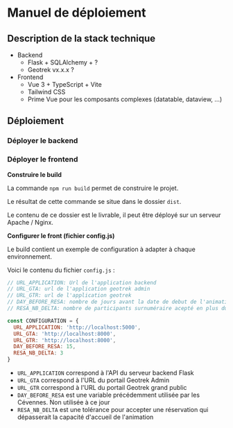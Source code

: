 # Manuel de déploiement

## Description de la stack technique

* Backend
  * Flask + SQLAlchemy + ?
  * Geotrek vx.x.x ?
* Frontend
  * Vue 3 + TypeScript + Vite
  * Tailwind CSS
  * Prime Vue pour les composants complexes (datatable, dataview, ...)

## Déploiement

### Déployer le backend

### Déployer le frontend

**Construire le build**

La commande `npm run build` permet de construire le projet.

Le résultat de cette commande se situe dans le dossier `dist`.

Le contenu de ce dossier est le livrable, il peut être déployé sur un serveur Apache / Nginx.

**Configurer le front (fichier config.js)**

Le build contient un exemple de configuration à adapter à chaque environnement.

Voici le contenu du fichier `config.js` :

```js
// URL_APPLICATION: Url de l'application backend
// URL_GTA: url de l'application geotrek admin
// URL_GTR: url de l'application geotrek
// DAY_BEFORE_RESA: nombre de jours avant la date de debut de l'animation ou l'inscription est possible (si -1 aucune limitation de date)
// RESA_NB_DELTA: nombre de participants surnuméraire acepté en plus du nombre de participants spécifiés dans geotrek

const CONFIGURATION = {
  URL_APPLICATION: 'http://localhost:5000',
  URL_GTA: 'http://localhost:8000',
  URL_GTR: 'http://localhost:8000',
  DAY_BEFORE_RESA: 15,
  RESA_NB_DELTA: 3
}
```

* `URL_APPLICATION` correspond à l'API du serveur backend Flask
* `URL_GTA` correspond à l'URL du portail Geotrek Admin
* `URL_GTR` correspond à l'URL du portail Geotrek grand public
* `DAY_BEFORE_RESA` est une variable précédemment utilisée par les Cévennes. Non utilisée à ce jour
* `RESA_NB_DELTA` est une tolérance pour accepter une réservation qui dépasserait la capacité d'accueil de l'animation